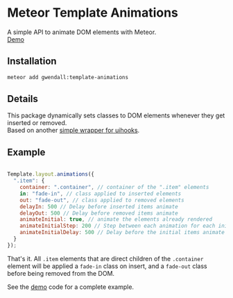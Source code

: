 Meteor Template Animations
==========================

A simple API to animate DOM elements with Meteor.  
[Demo](http://template-animations.meteor.com)

Installation  
------------

``` sh
meteor add gwendall:template-animations
```

Details
-------

This package dynamically sets classes to DOM elements whenever they get inserted or removed.  
Based on another [simple wrapper for uihooks](http://github.com/gwendall/meteor-ui-hooks).


Example
-------  

``` javascript

Template.layout.animations({
  ".item": {
    container: ".container", // container of the ".item" elements
    in: "fade-in", // class applied to inserted elements
    out: "fade-out", // class applied to removed elements
    delayIn: 500 // Delay before inserted items animate
    delayOut: 500 // Delay before removed items animate
    animateInitial: true, // animate the elements already rendered
    animateInitialStep: 200 // Step between each animation for each initial item
    animateInitialDelay: 500 // Delay before the initial items animate
  }
});
```

That's it. All ``.item`` elements that are direct children of the ``.container`` element will be applied a ``fade-in`` class on insert, and a ``fade-out`` class before being removed from the DOM.  

See the [demo](http://github.com/gwendall/meteor-template-animations-demo) code for a complete example.
